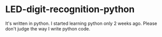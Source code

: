 # LED-digit-recognition-python
It's written in python. I started learning python only 2 weeks ago. Please don't judge the way I write python code.
